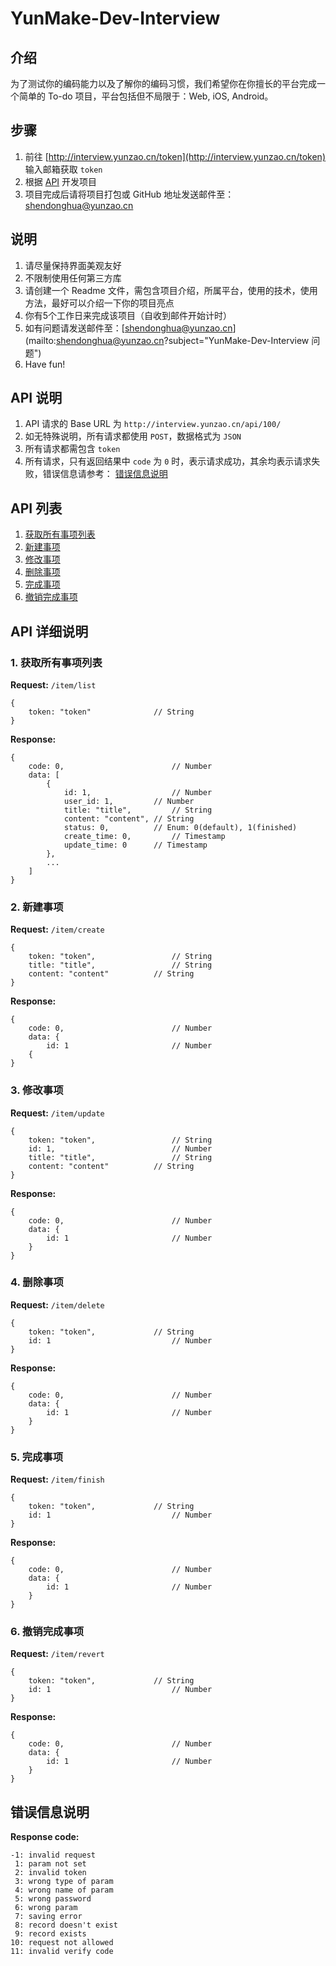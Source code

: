 # YunMake-Dev-Interview

## 介绍
为了测试你的编码能力以及了解你的编码习惯，我们希望你在你擅长的平台完成一个简单的 To-do 项目，平台包括但不局限于：Web, iOS, Android。

## 步骤
1. 前往 [http://interview.yunzao.cn/token](http://interview.yunzao.cn/token) 输入邮箱获取 `token`
2. 根据 [API](#api-list) 开发项目
3. 项目完成后请将项目打包或 GitHub 地址发送邮件至： [shendonghua@yunzao.cn](mailto:shendonghua@yunzao.cn?subject="YunMake-Dev-Interview") 

## 说明
1. 请尽量保持界面美观友好
2. 不限制使用任何第三方库
3. 请创建一个 Readme 文件，需包含项目介绍，所属平台，使用的技术，使用方法，最好可以介绍一下你的项目亮点
4. 你有5个工作日来完成该项目（自收到邮件开始计时）
5. 如有问题请发送邮件至：[shendonghua@yunzao.cn](mailto:shendonghua@yunzao.cn?subject="YunMake-Dev-Interview 问题")
6. Have fun!

## API 说明
1. API 请求的 Base URL 为 `http://interview.yunzao.cn/api/100/`
2. 如无特殊说明，所有请求都使用 `POST`，数据格式为 `JSON`
3. 所有请求都需包含 `token`
4. 所有请求，只有返回结果中 `code` 为 `0` 时，表示请求成功，其余均表示请求失败，错误信息请参考： [错误信息说明](#error_detail)

## <a name="api-list">API 列表</a>
1. [获取所有事项列表](#list)
2. [新建事项](#create_item)
3. [修改事项](#update_item)
4. [删除事项](#delete_item)
5. [完成事项](#finish_item)
6. [撤销完成事项](#revert_item)

## API 详细说明
### <a name="list">1. 获取所有事项列表</a>

**Request:** `/item/list`

```
{
	token: "token" 				// String
}
```

**Response:**

```
{
	code: 0, 						// Number
	data: [
		{
			id: 1, 					// Number
			user_id: 1,			// Number
			title: "title", 		// String
			content: "content",	// String
			status: 0, 			// Enum: 0(default), 1(finished)
			create_time: 0, 		// Timestamp
			update_time: 0 		// Timestamp
		},
		...
	]
}
```

### <a name="create_item">2. 新建事项</a>

**Request:** `/item/create`

```
{
	token: "token", 				// String
	title: "title", 				// String
	content: "content"			// String
}
```

**Response:** 

```
{
	code: 0, 						// Number
	data: {
		id: 1 						// Number
	{
}
```

### <a name="update_item">3. 修改事项</a>

**Request:** `/item/update`

```
{
	token: "token", 				// String
	id: 1, 							// Number
	title: "title", 				// String
	content: "content"			// String
}
```

**Response:**

```
{
	code: 0, 						// Number
	data: {
		id: 1 						// Number
	}
}
```

### <a name="delete_item">4. 删除事项</a>

**Request:** `/item/delete`

```
{
	token: "token",				// String
	id: 1 							// Number
}
```

**Response:**

```
{
	code: 0, 						// Number
	data: {
		id: 1 						// Number
	}
}
```

### <a name="finish_item">5. 完成事项</a>

**Request:** `/item/finish`

```
{
	token: "token",				// String
	id: 1							// Number
}
```

**Response:**

```
{
	code: 0,						// Number
	data: {
		id: 1						// Number
	}
}
```

### <a name="revert_item">6. 撤销完成事项</a>

**Request:** `/item/revert`

```
{
	token: "token",				// String
	id: 1							// Number
}
```

**Response:**

```
{
	code: 0,						// Number
	data: {
		id: 1						// Number
	}
}
```

## <a name="error_detail">错误信息说明</a>

**Response code:**

```
-1: invalid request
 1: param not set
 2: invalid token
 3: wrong type of param
 4: wrong name of param
 5: wrong password
 6: wrong param
 7: saving error
 8: record doesn't exist
 9: record exists
10: request not allowed
11: invalid verify code
```